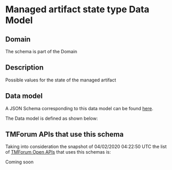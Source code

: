 # Managed artifact state type Data Model

## Domain

The  schema is part of the  Domain

## Description

Possible values for the state of the managed artifact

## Data model

A JSON Schema corresponding to this data model can be found
[here](https://github.com/tmforum-rand/schemas/blob/candidates/Common/ManagedArtifactStateType.schema.json).

The Data model is defined as shown below:




## TMForum APIs that use this schema

Taking into consideration the snapshot of 04/02/2020 04:22:50 UTC the list of [TMForum Open APIs](https://www.tmforum.org/open-apis/) that uses this schemas is:

Coming soon